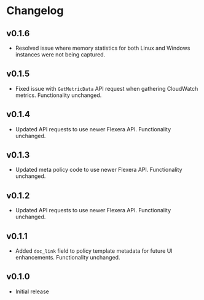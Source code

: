 # Changelog

## v0.1.6

- Resolved issue where memory statistics for both Linux and Windows instances were not being captured.

## v0.1.5

- Fixed issue with `GetMetricData` API request when gathering CloudWatch metrics. Functionality unchanged.

## v0.1.4

- Updated API requests to use newer Flexera API. Functionality unchanged.

## v0.1.3

- Updated meta policy code to use newer Flexera API. Functionality unchanged.

## v0.1.2

- Updated API requests to use newer Flexera API. Functionality unchanged.

## v0.1.1

- Added `doc_link` field to policy template metadata for future UI enhancements. Functionality unchanged.

## v0.1.0

- Initial release
